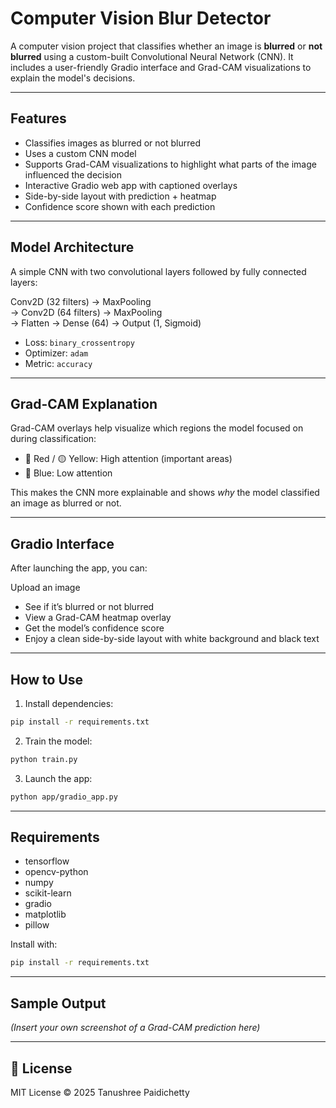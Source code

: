 # Computer Vision Blur Detector

A computer vision project that classifies whether an image is **blurred** or **not blurred** using a custom-built Convolutional Neural Network (CNN). It includes a user-friendly Gradio interface and Grad-CAM visualizations to explain the model's decisions.

---

## Features

- Classifies images as blurred or not blurred
- Uses a custom CNN model
- Supports Grad-CAM visualizations to highlight what parts of the image influenced the decision
- Interactive Gradio web app with captioned overlays
- Side-by-side layout with prediction + heatmap
- Confidence score shown with each prediction

---

## Model Architecture

A simple CNN with two convolutional layers followed by fully connected layers:

Conv2D (32 filters) → MaxPooling  
→ Conv2D (64 filters) → MaxPooling  
→ Flatten → Dense (64) → Output (1, Sigmoid)

- Loss: `binary_crossentropy`  
- Optimizer: `adam`  
- Metric: `accuracy`

---

## Grad-CAM Explanation

Grad-CAM overlays help visualize which regions the model focused on during classification:

- 🔴 Red / 🟡 Yellow: High   attention (important areas)
- 🔵 Blue: Low attention

This makes the CNN more explainable and shows *why* the model classified an image as blurred or not.

---

## Gradio Interface

After launching the app, you can:

Upload an image  
- See if it’s blurred or not blurred
- View a Grad-CAM heatmap overlay  
- Get the model’s confidence score
- Enjoy a clean side-by-side layout with white background and black text

---

## How to Use

1. Install dependencies:
```bash
pip install -r requirements.txt
```

2. Train the model:
```bash
python train.py
```

3. Launch the app:
```bash
python app/gradio_app.py
````
---

## Requirements

- tensorflow  
- opencv-python  
- numpy  
- scikit-learn  
- gradio  
- matplotlib  
- pillow

Install with:
```bash
pip install -r requirements.txt
```

---

## Sample Output

*(Insert your own screenshot of a Grad-CAM prediction here)*

---

## 📝 License

MIT License © 2025 Tanushree Paidichetty
